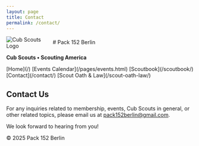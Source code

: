 ```yaml
---
layout: page
title: Contact
permalink: /contact/
---
```


<img src="/assets/cubscouts.webp" alt="Cub Scouts Logo" style="max-width:120px; vertical-align:middle;">
# Pack 152 Berlin

**Cub Scouts • Scouting America**

<nav>
[Home](/)
[Events Calendar](/pages/events.html)
[Scoutbook](/scoutbook/)
[Contact](/contact/)
[Scout Oath & Law](/scout-oath-law/)
</nav>

## Contact Us

For any inquiries related to membership, events, Cub Scouts in general, or other related topics, please email us at [pack152berlin@gmail.com](mailto:pack152berlin@gmail.com).

We look forward to hearing from you!

<footer>
&copy; 2025 Pack 152 Berlin